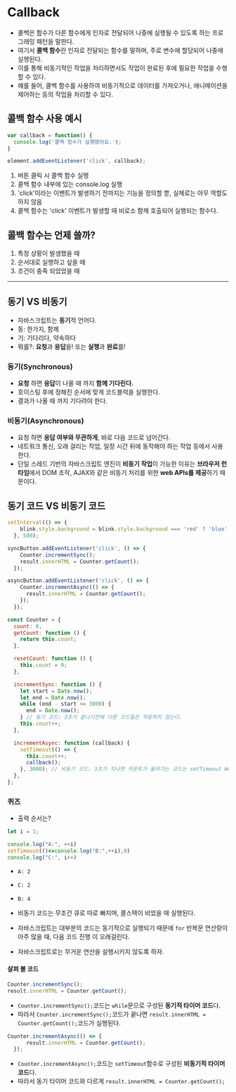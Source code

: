 # Callback

- 콜백은 함수가 다른 함수에게 인자로 전달되어 나중에 실행될 수 있도록 하는 프로그래밍 패턴을 말한다.
- 여기서 **콜백 함수**란 인자로 전달되는 함수를 말하며, 주로 변수에 할당되어 나중에 실행된다.
- 이를 통해 비동기적인 작업을 처리하면서도 작업이 완료된 후에 필요한 작업을 수행할 수 있다.
- 예를 들어, 콜백 함수를 사용하여 비동기적으로 데이터를 가져오거나, 애니메이션을 제어하는 등의 작업을 처리할 수 있다.
  
## 콜백 함수 사용 예시

```js
var callback = function() {
  console.log('콜백 함수가 실행됐어요.');
}

element.addEventListener('click', callback);
```

1) 버튼 클릭 시 콜백 함수 실행
2) 콜백 함수 내부에 있는 console.log 실행
3) 'click'이라는 이벤트가 발생하기 전까지는 기능을 정의할 뿐, 실제로는 아무 역할도 하지 않음
4) 콜백 함수는 'click' 이벤트가 발생할 때 비로소 함께 호출되어 실행되는 함수다.

## 콜백 함수는 언제 쓸까?

1) 특정 상황이 발생했을 때
2) 순서대로 실행하고 싶을 때
3) 조건이 충족 되었었을 때

---

## 동기 VS 비동기

- 자바스크립트는 **동기**적 언어다.
- 동: 한가지, 함께
- 기: 기다리다, 약속하다
- 뭐를?: **요청**과 **응답**을! 또는 **실행**과 **완료**를!

### 동기(Synchronous)

- **요청** 하면 **응답**이 나올 때 까지 **함께 기다린다.**
- 호이스팅 후에 정해진 순서에 맞게 코드블럭을 실행한다.
- 결과가 나올 때 까지 기다려야 한다.

### 비동기(Asynchronous)

- 요청 하면 **응답 여부와 무관하게**, 바로 다음 코드로 넘어간다.
- 네트워크 통신, 오래 걸리는 작업, 일정 시간 뒤에 동작해야 하는 작업 등에서 사용한다.
- 단일 스레드 기반의 자바스크립트 엔진이 **비동기 작업**이 가능한 이유는 **브라우저 런타임**에서 DOM 조작, AJAX와 같은 비동기 처리를 위한 **web APIs를 제공**하기 때문이다. 

## 동기 코드 VS 비동기 코드

```js
setInterval(() => {
    blink.style.background = blink.style.background === 'red' ? 'blue' : 'red';
  }, 500);

syncButton.addEventListener('click', () => {
    Counter.incrementSync();
    result.innerHTML = Counter.getCount();
  });

asyncButton.addEventListener('click', () => {
    Counter.incrementAsync(() => {
      result.innerHTML = Counter.getCount();
    });
  });
```

```js
const Counter = {
  count: 0,
  getCount: function () {
    return this.count;
  },

  resetCount: function () {
    this.count = 0;
  },

  incrementSync: function () {
    let start = Date.now();
    let end = Date.now();
    while (end - start <= 3000) {
      end = Date.now();
    } // 동기 코드: 3초가 끝나기전에 다른 코드들은 작동하지 않는다.
    this.count++;
  },

  incrementAsync: function (callback) {
    setTimeout(() => {
      this.count++;
      callback();
    }, 3000); // 비동기 코드: 3초가 지나면 카운트가 올라가는 코드는 setTimeout Web Api로 넘어가기 때문에 다른 코드들이 작동할 수 있다.
  },
};
```

### 퀴즈

- 출력 순서는?

```js
let i = 1;

console.log("A:", ++i)
setTimeout(()=>console.log("B:",++i),0)
console.log("C:", i++)
```

- `A: 2`
- `C: 2`
- `B: 4`

- 비동기 코드는 무조건 큐로 따로 빠지며, 콜스택이 비었을 때 실행된다.
- 자바스크립트는 대부분의 코드는 동기적으로 실행되기 때문에 `for` 반복문 연산량이 아주 많을 때, 다음 코드 진행 이 오래걸린다.
- 자바스크립트로는 무거운 연산을 실행시키지 않도록 하자.


#### 살펴 볼 코드

```js
Counter.incrementSync();
result.innerHTML = Counter.getCount();
```

- `Counter.incrementSync();`코드는 `while`문으로 구성된 **동기적 타이머 코드**다.
- 따라서 `Counter.incrementSync();`코드가 끝나면 `result.innerHTML = Counter.getCount();`코드가 실행된다.

```js
Counter.incrementAsync(() => {
      result.innerHTML = Counter.getCount();
  });
```

- `Counter.incrementAsync();`코드는 `setTimeout`함수로 구성된 **비동기적 타이머 코드**다.
- 따라서 동기 타이머 코드와 다르게 `result.innerHTML = Counter.getCount();`
